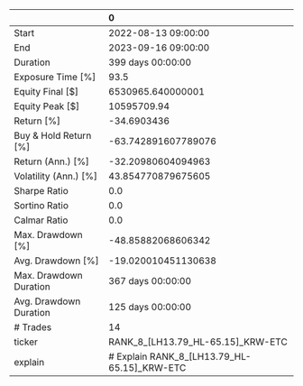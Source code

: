|                        | 0                                           |
|:-----------------------|:--------------------------------------------|
| Start                  | 2022-08-13 09:00:00                         |
| End                    | 2023-09-16 09:00:00                         |
| Duration               | 399 days 00:00:00                           |
| Exposure Time [%]      | 93.5                                        |
| Equity Final [$]       | 6530965.640000001                           |
| Equity Peak [$]        | 10595709.94                                 |
| Return [%]             | -34.6903436                                 |
| Buy & Hold Return [%]  | -63.742891607789076                         |
| Return (Ann.) [%]      | -32.20980604094963                          |
| Volatility (Ann.) [%]  | 43.854770879675605                          |
| Sharpe Ratio           | 0.0                                         |
| Sortino Ratio          | 0.0                                         |
| Calmar Ratio           | 0.0                                         |
| Max. Drawdown [%]      | -48.85882068606342                          |
| Avg. Drawdown [%]      | -19.020010451130638                         |
| Max. Drawdown Duration | 367 days 00:00:00                           |
| Avg. Drawdown Duration | 125 days 00:00:00                           |
| # Trades               | 14                                          |
| ticker                 | RANK_8_[LH13.79_HL-65.15]_KRW-ETC           |
| explain                | # Explain RANK_8_[LH13.79_HL-65.15]_KRW-ETC |